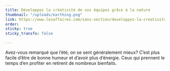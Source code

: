 ```yaml
---
title: Développez la créativité de vos équipes grâce à la nature
thumbnail: "/uploads/earthing.png"
link: https://www.lesaffaires.com/sans-section/developpez-la-creativite-de-vos-equipes-grace-a-la-nature-2/
order: 
sticky: true
sticky_transfo: false

---
```

Avez-vous remarqué que l’été, on se sent généralement mieux? C’est plus facile d’être de bonne humeur et d’avoir plus d’énergie. Ceux qui prennent le temps d’en profiter en retirent de nombreux bienfaits.